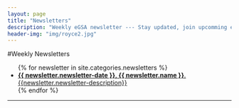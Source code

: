 ```yaml
---
layout: page
title: "Newsletters"
description: "Weekly eGSA newsletter --- Stay updated, join upcomming events!"
header-img: "img/royce2.jpg"
---
```

#Weekly Newsletters
<ul>
{% for newsletter in site.categories.newsletters %}
<li>
	<a href="{{ newsletter.url | prepend: site.baseurl }}">
    	<span class="post-title text-left"><b>{{ newsletter.newsletter-date }}, {{ newsletter.name }}</b>. {{newsletter.newsletter-description}}</span>
	</a>
</li>
{% endfor %}
</ul>
<hr>

